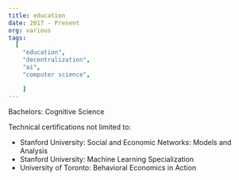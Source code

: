 ```yaml
---
title: education
date: 2017 - Present
org: various
tags:
  [
    "education",
    "decentralization",
    "ai",
    "computer science",

    ]
---
```

Bachelors: Cognitive Science

Technical certifications not limited to:

- Stanford University: Social and Economic Networks: Models and Analysis
- Stanford University: Machine Learning Specialization
- University of Toronto: Behavioral Economics in Action